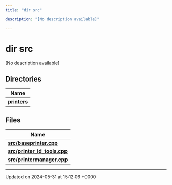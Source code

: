```yaml
---
title: "dir src"

description: "[No description available]"

---
```


# dir src

[No description available]

## Directories

| Name           |
| -------------- |
| **[printers](/documentation/code/files/dir_f07c66407e94b7fc3e5efdd72359eae2/#dir-printers)**  |

## Files

| Name           |
| -------------- |
| **[src/baseprinter.cpp](/documentation/code/files/baseprinter_8cpp/#file-src-baseprinter-cpp)**  |
| **[src/printer_id_tools.cpp](/documentation/code/files/printer__id__tools_8cpp/#file-src-printer-id-tools-cpp)**  |
| **[src/printermanager.cpp](/documentation/code/files/printermanager_8cpp/#file-src-printermanager-cpp)**  |






-------------------------------

Updated on 2024-05-31 at 15:12:06 +0000
